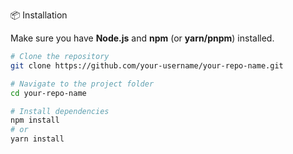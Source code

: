 📦 Installation

Make sure you have **Node.js** and **npm** (or **yarn/pnpm**) installed.

```bash
# Clone the repository
git clone https://github.com/your-username/your-repo-name.git

# Navigate to the project folder
cd your-repo-name

# Install dependencies
npm install
# or
yarn install
